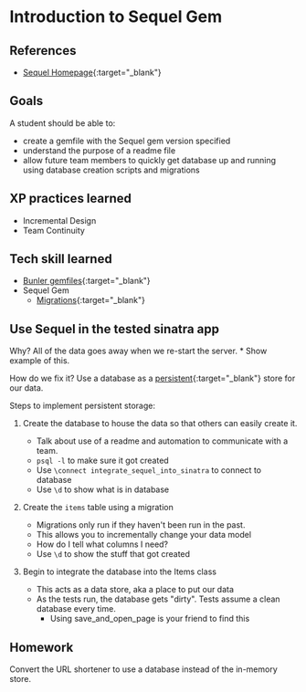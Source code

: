 # Introduction to Sequel Gem

## References

* [Sequel Homepage](http://sequel.jeremyevans.net/index.html){:target="_blank"}

## Goals
A student should be able to:

* create a gemfile with the Sequel gem version specified
* understand the purpose of a readme file
* allow future team members to quickly get database up and running using database creation scripts and migrations

## XP practices learned

* Incremental Design
* Team Continuity

## Tech skill learned

* [Bunler gemfiles](http://bundler.io/v1.3/gemfile.html){:target="_blank"}
* Sequel Gem
    * [Migrations](http://sequel.jeremyevans.net/rdoc/files/doc/migration_rdoc.html){:target="_blank"}


## Use Sequel in the tested sinatra app

Why? All of the data goes away when we re-start the server.
    * Show example of this.

How do we fix it? Use a database as a [persistent](http://en.wikipedia.org/wiki/Persistence_(computer_science)){:target="_blank"}
store for our data.

Steps to implement persistent storage:

1. Create the database to house the data so that others can easily create it.
    * Talk about use of a readme and automation to communicate with a team.
    * `psql -l` to make sure it got created
    * Use `\connect integrate_sequel_into_sinatra` to connect to database
    * Use `\d` to show what is in database

1. Create the `items` table using a migration
    * Migrations only run if they haven't been run in the past.
    * This allows you to incrementally change your data model
    * How do I tell what columns I need?
    * Use `\d` to show the stuff that got created

1. Begin to integrate the database into the Items class
    * This acts as a data store, aka a place to put our data
    * As the tests run, the database gets "dirty". Tests assume a clean database every time.
        * Using save_and_open_page is your friend to find this

## Homework

Convert the URL shortener to use a database instead of the in-memory store.